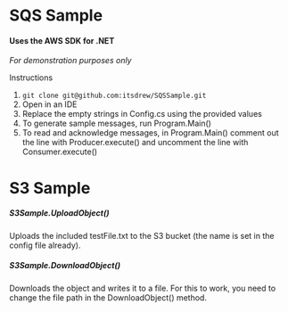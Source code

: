 # SQS Sample
#### Uses the AWS SDK for .NET

*For demonstration purposes only*

Instructions  

1) `git clone git@github.com:itsdrew/SQSSample.git`
1) Open in an IDE
1) Replace the empty strings in Config.cs using the provided values
1) To generate sample messages, run Program.Main()
1) To read and acknowledge messages, in Program.Main() comment out the line with Producer.execute() and uncomment the line with Consumer.execute()

# S3 Sample

##### S3Sample.UploadObject()
Uploads the included testFile.txt to the S3 bucket (the name is set in the config file already).

##### S3Sample.DownloadObject()
Downloads the object and writes it to a file. For this to work, you need to change the file path in the DownloadObject() method.



